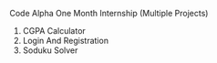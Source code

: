 Code Alpha One Month Internship (Multiple Projects)
1. CGPA Calculator 
2. Login And Registration 
3. Soduku Solver
